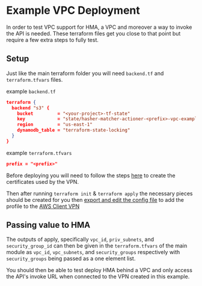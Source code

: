 # Example VPC Deployment

In order to test VPC support for HMA, a VPC and moreover a way to invoke the API is needed. These terraform files get you close to that point but require a few extra steps to fully test.

## Setup

Just like the main terraform folder you will need `backend.tf` and `terraform.tfvars` files.

example `backend.tf`

```json
terraform {
  backend "s3" {
    bucket         = "<your-project>-tf-state"
    key            = "state/hasher-matcher-actioner-<prefix>-vpc-example.tfstate"
    region         = "us-east-1"
    dynamodb_table = "terraform-state-locking"
  }
}
```

example `terraform.tfvars`

```json
prefix = "<prefix>"
```

Before deploying you will need to follow the steps [here](https://docs.aws.amazon.com/vpn/latest/clientvpn-admin/client-authentication.html#mutual) to create the certificates used by the VPN.

Then after running `terraform init` & `terraform apply` the necessary pieces should be created for you then [export and edit the config file](https://docs.aws.amazon.com/vpn/latest/clientvpn-admin/cvpn-working-endpoints.html#cvpn-working-endpoint-export) to add the profile to the [AWS Client VPN](https://aws.amazon.com/vpn/client-vpn-download/)

## Passing value to HMA

The outputs of apply, specifically `vpc_id`, `priv_subnets`, and `security_group_id` can then be given in the `terraform.tfvars` of the main module as `vpc_id`, `vpc_subnets`, and `security_groups` respectively with `security_groups` being passed as a one element list.

You should then be able to test deploy HMA behind a VPC and only access the API's invoke URL when connected to the VPN created in this example.
